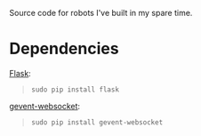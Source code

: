 Source code for robots I've built in my spare time.

Dependencies
============

[Flask](http://flask.pocoo.org/):
> `sudo pip install flask`

[gevent-websocket](https://bitbucket.org/noppo/gevent-websocket):
> `sudo pip install gevent-websocket`